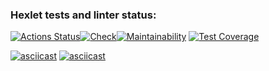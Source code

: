 ### Hexlet tests and linter status:
[![Actions Status](https://github.com/agentkei/python-project-50/workflows/hexlet-check/badge.svg)](https://github.com/agentkei/python-project-50/actions)[![Check](https://github.com/agentkei/python-project-50/actions/workflows/check.yml/badge.svg?event=push)](https://github.com/agentkei/python-project-50/actions/workflows/check.yml)[![Maintainability](https://api.codeclimate.com/v1/badges/8c704a4d41df87b72ef6/maintainability)](https://codeclimate.com/github/agentkei/python-project-50/maintainability)
[![Test Coverage](https://api.codeclimate.com/v1/badges/8c704a4d41df87b72ef6/test_coverage)](https://codeclimate.com/github/agentkei/python-project-50/test_coverage)

[![asciicast](https://asciinema.org/a/94YmrASxKoL7Tlv2O993DYWp9.svg)](https://asciinema.org/a/94YmrASxKoL7Tlv2O993DYWp9)
[![asciicast](https://asciinema.org/a/xCsCR06zy4HcKsjnSzphqYIZ8.svg)](https://asciinema.org/a/xCsCR06zy4HcKsjnSzphqYIZ8)